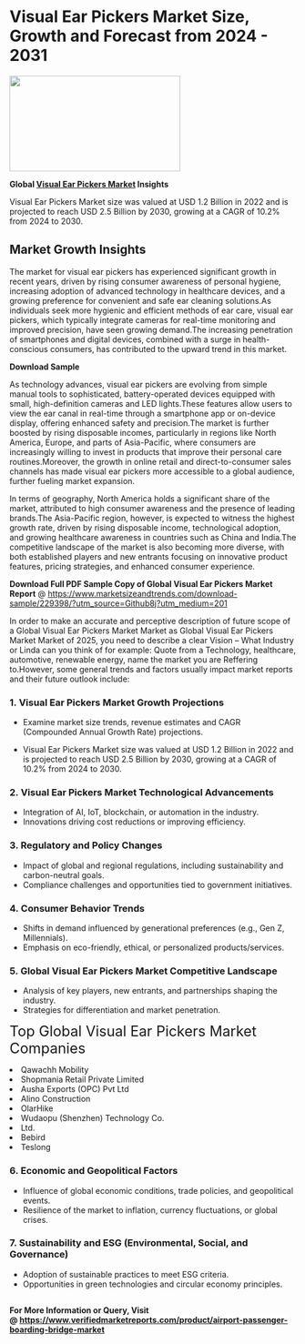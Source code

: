 <H1>Visual Ear Pickers Market Size, Growth and Forecast from 2024 - 2031</H1><img class="aligncenter size-medium wp-image-584254" src="https://thirdeyenews.in/wp-content/uploads/2024/09/Global-Market-Research-300x168.jpeg" alt="" width="300" height="168" /><p><strong>Global&nbsp;<a href="https://www.marketsizeandtrends.com/download-sample/229398/?utm_source=Github8j?utm_medium=201">Visual Ear Pickers Market</a> Insights</strong></p><p>Visual Ear Pickers Market size was valued at USD 1.2 Billion in 2022 and is projected to reach USD 2.5 Billion by 2030, growing at a CAGR of 10.2% from 2024 to 2030.</p><p><h2>Market Growth Insights</h2> <p>The market for visual ear pickers has experienced significant growth in recent years, driven by rising consumer awareness of personal hygiene, increasing adoption of advanced technology in healthcare devices, and a growing preference for convenient and safe ear cleaning solutions.As individuals seek more hygienic and efficient methods of ear care, visual ear pickers, which typically integrate cameras for real-time monitoring and improved precision, have seen growing demand.The increasing penetration of smartphones and digital devices, combined with a surge in health-conscious consumers, has contributed to the upward trend in this market.</p> <p><strong>Download Sample</strong></p> <p>As technology advances, visual ear pickers are evolving from simple manual tools to sophisticated, battery-operated devices equipped with small, high-definition cameras and LED lights.These features allow users to view the ear canal in real-time through a smartphone app or on-device display, offering enhanced safety and precision.The market is further boosted by rising disposable incomes, particularly in regions like North America, Europe, and parts of Asia-Pacific, where consumers are increasingly willing to invest in products that improve their personal care routines.Moreover, the growth in online retail and direct-to-consumer sales channels has made visual ear pickers more accessible to a global audience, further fueling market expansion.<p>In terms of geography, North America holds a significant share of the market, attributed to high consumer awareness and the presence of leading brands.The Asia-Pacific region, however, is expected to witness the highest growth rate, driven by rising disposable income, technological adoption, and growing healthcare awareness in countries such as China and India.The competitive landscape of the market is also becoming more diverse, with both established players and new entrants focusing on innovative product features, pricing strategies, and enhanced consumer experience.</p> <p><span class=""><strong>Download Full PDF Sample Copy of Global Visual Ear Pickers Market Report</strong> @ <a href="https://www.marketsizeandtrends.com/download-sample/229398/?utm_source=Github8j?utm_medium=201" target="_blank">https://www.marketsizeandtrends.com/download-sample/229398/?utm_source=Github8j?utm_medium=201</a></span></p><p>In order to make an accurate and perceptive description of future scope of a Global&nbsp;Visual Ear Pickers Market Market as Global&nbsp;Visual Ear Pickers Market Market of 2025, you need to describe a clear Vision &ndash; What Industry or Linda can you think of for example: Quote from a Technology, healthcare, automotive, renewable energy, name the market you are Reffering to.However, some general trends and factors usually impact market reports and their future outlook include:</p><h3>1.&nbsp;<strong>Visual Ear Pickers Market Growth Projections</strong></h3><ul><li>Examine market size trends, revenue estimates and CAGR (Compounded Annual Growth Rate) projections.</li><li><p>Visual Ear Pickers Market size was valued at USD 1.2 Billion in 2022 and is projected to reach USD 2.5 Billion by 2030, growing at a CAGR of 10.2% from 2024 to 2030.</p></li></ul><h3>2.&nbsp;<strong>Visual Ear Pickers Market Technological Advancements</strong></h3><ul><li>Integration of AI, IoT, blockchain, or automation in the industry.</li><li>Innovations driving cost reductions or improving efficiency.</li></ul><h3>3.&nbsp;<strong>Regulatory and Policy Changes</strong></h3><ul><li>Impact of global and regional regulations, including sustainability and carbon-neutral goals.</li><li>Compliance challenges and opportunities tied to government initiatives.</li></ul><h3>4.&nbsp;<strong>Consumer Behavior Trends</strong></h3><ul><li>Shifts in demand influenced by generational preferences (e.g., Gen Z, Millennials).</li><li>Emphasis on eco-friendly, ethical, or personalized products/services.</li></ul><h3>5.&nbsp;<strong>Global Visual Ear Pickers Market Competitive Landscape</strong></h3><ul><li>Analysis of key players, new entrants, and partnerships shaping the industry.</li><li>Strategies for differentiation and market penetration.</li></ul><p data-pm-slice="1 1 []"><span style="color: inherit; font-family: inherit; font-size: 25px;">Top Global Visual Ear Pickers Market Companies</span></p><div class="" data-test-id=""><p><li>Qawachh Mobility</li><li> Shopmania Retail Private Limited</li><li> Ausha Exports (OPC) Pvt Ltd</li><li> Alino Construction</li><li> OlarHike</li><li> Wudaopu (Shenzhen) Technology Co.</li><li> Ltd.</li><li> Bebird</li><li> Teslong</li></p></div><h3>6.&nbsp;<strong>Economic and Geopolitical Factors</strong></h3><ul><li>Influence of global economic conditions, trade policies, and geopolitical events.</li><li>Resilience of the market to inflation, currency fluctuations, or global crises.</li></ul><h3>7.&nbsp;<strong>Sustainability and ESG (Environmental, Social, and Governance)</strong></h3><ul><li>Adoption of sustainable practices to meet ESG criteria.</li><li>Opportunities in green technologies and circular economy principles.</li></ul><h2><strong style="font-size: 14px;">For More Information or Query, Visit @&nbsp;</strong><a style="background-color: #ffffff; font-size: 14px;" href="https://www.marketsizeandtrends.com/report/visual-ear-pickers-market/" target="_blank">https://www.verifiedmarketreports.com/product/airport-passenger-boarding-bridge-market</a></h2>